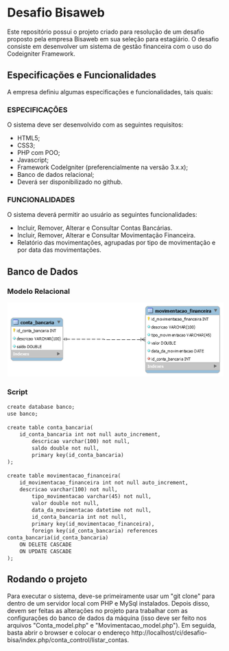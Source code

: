 # Desafio Bisaweb
Este repositório possui o projeto criado para resolução de um desafio proposto pela empresa Bisaweb em sua seleção para estagiário. O desafio consiste em desenvolver um sistema de gestão financeira com o uso do Codeigniter Framework.

## Especificações e Funcionalidades
A empresa definiu algumas especificações e funcionalidades, tais quais:

### ESPECIFICAÇÕES
O sistema deve ser desenvolvido com as seguintes requisitos:
- HTML5;
- CSS3;
- PHP com POO;
- Javascript;
- Framework CodeIgniter (preferencialmente na versão 3.x.x);
- Banco de dados relacional;
- Deverá ser disponibilizado no github.

### FUNCIONALIDADES
O sistema deverá permitir ao usuário as seguintes funcionalidades:
- Incluir, Remover, Alterar e Consultar Contas Bancárias.
- Incluir, Remover, Alterar e Consultar Movimentação Financeira.
- Relatório das movimentações, agrupadas por tipo de movimentação e por data das
movimentações.

## Banco de Dados
### Modelo Relacional
![](https://github.com/MarcosJuunioor/desafio-bisaweb/blob/master/MR-desafio-bisa.png)
### Script

	create database banco;
	use banco;

	create table conta_bancaria(
		id_conta_bancaria int not null auto_increment,
			descricao varchar(100) not null,
			saldo double not null,
			primary key(id_conta_bancaria)
	);

	create table movimentacao_financeira(
		id_movimentacao_financeira int not null auto_increment,
		descricao varchar(100) not null,
			tipo_movimentacao varchar(45) not null,
			valor double not null,
			data_da_movimentacao datetime not null,
			id_conta_bancaria int not null,
			primary key(id_movimentacao_financeira),
			foreign key(id_conta_bancaria) references conta_bancaria(id_conta_bancaria)
		ON DELETE CASCADE
		ON UPDATE CASCADE
	);
## Rodando o projeto
Para executar o sistema, deve-se primeiramente usar um "git clone" para dentro de um servidor local com PHP e MySql instalados. Depois disso, devem ser feitas as alterações no projeto para trabalhar com as configurações do banco de dados da máquina (isso deve ser feito nos arquivos "Conta_model.php" e "Movimentacao_model.php"). Em seguida, basta abrir o browser e colocar o endereço http://localhost/ci/desafio-bisa/index.php/conta_control/listar_contas.
